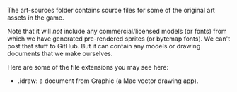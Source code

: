 The art-sources folder contains source files for some of the original art assets in the game.

Note that it will *not* include any commercial/licensed models (or fonts) from which we have generated pre-rendered sprites (or bytemap fonts).  We can't post that stuff to GitHub.  But it can contain any models or drawing documents that we make ourselves.

Here are some of the file extensions you may see here:

- .idraw: a document from Graphic (a Mac vector drawing app).
